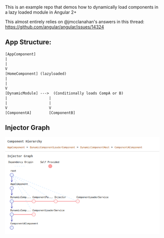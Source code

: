 This is an example repo that demos how to dynamically load components in a lazy loaded module in Angular 2+

This almost entirely relies on @jmcclanahan's answers in this thread: https://github.com/angular/angular/issues/14324

## App Structure: 

````
[AppComponent] 
|
|
V
[HomeComponent] (lazyloaded)
|
|
V
[DynamicModule] --->  (Conditionally loads CompA or B)
|                   |
|                   |
V                   V
[ComponentA]        [ComponentB]

````

## Injector Graph
![dependency graph](https://raw.githubusercontent.com/jbsouvestre/lazy-loaded-modules/master/src/assets/injector_graph.png)
